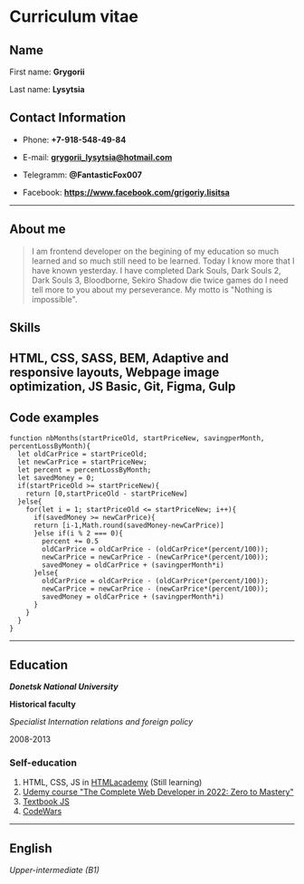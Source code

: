# Curriculum vitae
## Name

First name: **Grygorii**

Last name: **Lysytsia**
## Contact Information

- Phone: **+7-918-548-49-84**

- E-mail: **grygorii_lysytsia@hotmail.com**

- Telegramm: **@FantasticFox007**
  
- Facebook: **https://www.facebook.com/grigoriy.lisitsa**
---
## About me
>I am frontend developer on the begining of my education so much learned and so much still need to be learned. Today I know more that I have known yesterday. I have completed Dark Souls, Dark Souls 2, Dark Souls 3, Bloodborne, Sekiro Shadow die twice games do I need tell more to you about my perseverance. My motto is "Nothing is impossible".

## Skills
HTML, CSS, SASS, BEM, Adaptive and responsive layouts, Webpage image optimization, JS Basic, Git, Figma, Gulp
---
## Code examples

```
function nbMonths(startPriceOld, startPriceNew, savingperMonth, percentLossByMonth){
  let oldCarPrice = startPriceOld;
  let newCarPrice = startPriceNew;
  let percent = percentLossByMonth;
  let savedMoney = 0;
  if(startPriceOld >= startPriceNew){
    return [0,startPriceOld - startPriceNew]
  }else{
    for(let i = 1; startPriceOld <= startPriceNew; i++){
      if(savedMoney >= newCarPrice){
      return [i-1,Math.round(savedMoney-newCarPrice)]
      }else if(i % 2 === 0){
        percent += 0.5
        oldCarPrice = oldCarPrice - (oldCarPrice*(percent/100));
        newCarPrice = newCarPrice - (newCarPrice*(percent/100));
        savedMoney = oldCarPrice + (savingperMonth*i) 
      }else{
        oldCarPrice = oldCarPrice - (oldCarPrice*(percent/100));
        newCarPrice = newCarPrice - (newCarPrice*(percent/100));
        savedMoney = oldCarPrice + (savingperMonth*i) 
      }
    }
  }
}
```
---
## Education

***Donetsk National University***

**Historical faculty**

*Specialist Internation relations and foreign policy*

2008-2013
### Self-education

1. HTML, CSS, JS in [HTMLacademy](https://htmlacademy.ru/profession/frontender) (Still learning)
2.  [Udemy course "The Complete Web Developer in 2022: Zero to Mastery"](https://www.udemy.com/course/the-complete-web-developer-zero-to-mastery/)
3.  [Textbook JS](https://learn.javascript.ru/)
4.  [CodeWars](https://www.codewars.com/users/Towerman)
---
## English
_Upper-intermediate (B1)_